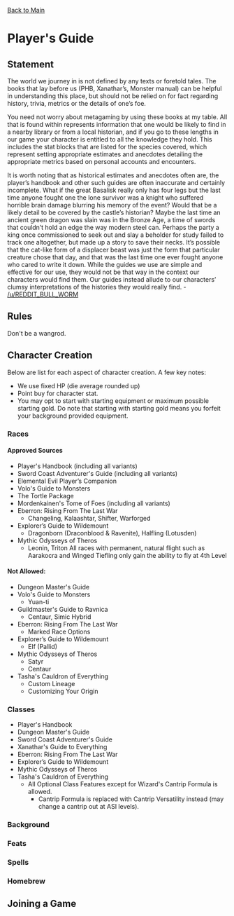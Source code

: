 [Back to Main](https://jtrinh3.github.io/Guild-of-the-Fangs-Documents/)

# Player's Guide

## Statement
The world we journey in is not defined by any texts or foretold tales. The books that lay before us (PHB, Xanathar’s, Monster manual) can be helpful in understanding this place, but should not be relied on for fact regarding history, trivia, metrics or the details of one’s foe.

You need not worry about metagaming by using these books at my table. All that is found within represents information that one would be likely to find in a nearby library or from a local historian, and if you go to these lengths in our game your character is entitled to all the knowledge they hold. This includes the stat blocks that are listed for the species covered, which represent setting appropriate estimates and anecdotes detailing the appropriate metrics based on personal accounts and encounters.

It is worth noting that as historical estimates and anecdotes often are, the player’s handbook and other such guides are often inaccurate and certainly incomplete. What if the great Basalisk really only has four legs but the last time anyone fought one the lone survivor was a knight who suffered horrible brain damage blurring his memory of the event? Would that be a likely detail to be covered by the castle’s historian? Maybe the last time an ancient green dragon was slain was in the Bronze Age, a time of swords that couldn’t hold an edge the way modern steel can. Perhaps the party a king once commissioned to seek out and slay a beholder for study failed to track one altogether, but made up a story to save their necks. It’s possible that the cat-like form of a displacer beast was just the form that particular creature chose that day, and that was the last time one ever fought anyone who cared to write it down. While the guides we use are simple and effective for our use, they would not be that way in the context our characters would find them. Our guides instead allude to our characters’ clumsy interpretations of the histories they would really find. - [/u/REDDIT_BULL_WORM](https://www.reddit.com/r/DMAcademy/comments/e59efx/this_is_a_talk_i_like_to_give_at_session_zero_it/)

## Rules
Don't be a wangrod.

## Character Creation
Below are list for each aspect of character creation. A few key notes:

* We use fixed HP (die average rounded up)
* Point buy for character stat.
* You may opt to start with starting equipment or maximum possible starting gold. Do note that starting with starting gold means you forfeit your background provided equipment.

### Races
#### Approved Sources
* Player's Handbook (including all variants)
* Sword Coast Adventurer's Guide (including all variants)
* Elemental Evil Player’s Companion
* Volo's Guide to Monsters
* The Tortle Package
* Mordenkainen's Tome of Foes (including all variants)
* Eberron: Rising From The Last War
  * Changeling, Kalaashtar, Shifter, Warforged
* Explorer’s Guide to Wildemount
  * Dragonborn (Draconblood & Ravenite), Halfling (Lotusden)
* Mythic Odysseys of Theros
  * Leonin, Triton
All races with permanent, natural flight such as Aarakocra and Winged Tiefling only gain the ability to fly at 4th Level

#### Not Allowed:
* Dungeon Master's Guide
* Volo's Guide to Monsters
  * Yuan-ti
* Guildmaster's Guide to Ravnica
  * Centaur, Simic Hybrid
* Eberron: Rising From The Last War
  * Marked Race Options
* Explorer’s Guide to Wildemount
  * Elf (Pallid)
* Mythic Odysseys of Theros
  * Satyr
  * Centaur
* Tasha's Cauldron of Everything
  * Custom Lineage
  * Customizing Your Origin

### Classes
* Player's Handbook
* Dungeon Master's Guide
* Sword Coast Adventurer's Guide
* Xanathar's Guide to Everything
* Eberron: Rising From The Last War
* Explorer’s Guide to Wildemount
* Mythic Odysseys of Theros
* Tasha's Cauldron of Everything
  * All Optional Class Features except for Wizard's Cantrip Formula is allowed.
    * Cantrip Formula is replaced with Cantrip Versatility instead (may change a cantrip out at ASI levels).

### Background

### Feats

### Spells

### Homebrew

## Joining a Game
